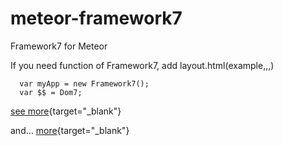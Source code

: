 meteor-framework7
==========

Framework7 for Meteor

If you need function of Framework7, add layout.html(example,,,)
```
  var myApp = new Framework7();
  var $$ = Dom7;
```

[see more](http://www.idangero.us/framework7/docs/init-app.html#.VF7YCPmsXcw){target="_blank"}

and...
[more](http://www.idangero.us/framework7/docs/dom.html#.VF7Yc_msXcw){target="_blank"}


